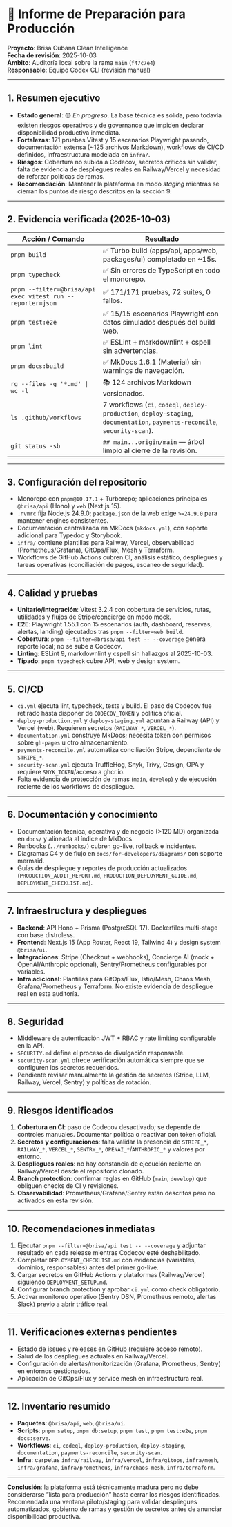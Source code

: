 # 🚦 Informe de Preparación para Producción

**Proyecto**: Brisa Cubana Clean Intelligence  
**Fecha de revisión**: 2025-10-03  
**Ámbito**: Auditoría local sobre la rama `main` (`f47c7e4`)  
**Responsable**: Equipo Codex CLI (revisión manual)

---

## 1. Resumen ejecutivo

- **Estado general**: 🟡 _En progreso_. La base técnica es sólida, pero todavía existen riesgos operativos y de governance que impiden declarar disponibilidad productiva inmediata.
- **Fortalezas**: 171 pruebas Vitest y 15 escenarios Playwright pasando, documentación extensa (~125 archivos Markdown), workflows de CI/CD definidos, infraestructura modelada en `infra/`.
- **Riesgos**: Cobertura no subida a Codecov, secretos críticos sin validar, falta de evidencia de despliegues reales en Railway/Vercel y necesidad de reforzar políticas de ramas.
- **Recomendación**: Mantener la plataforma en modo _staging_ mientras se cierran los puntos de riesgo descritos en la sección 9.

---

## 2. Evidencia verificada (2025-10-03)

| Acción / Comando                                           | Resultado                                                                                                                    |
| ---------------------------------------------------------- | ---------------------------------------------------------------------------------------------------------------------------- |
| `pnpm build`                                               | ✅ Turbo build (apps/api, apps/web, packages/ui) completado en ~15s.                                                         |
| `pnpm typecheck`                                           | ✅ Sin errores de TypeScript en todo el monorepo.                                                                            |
| `pnpm --filter=@brisa/api exec vitest run --reporter=json` | ✅ 171/171 pruebas, 72 suites, 0 fallos.                                                                                     |
| `pnpm test:e2e`                                            | ✅ 15/15 escenarios Playwright con datos simulados después del build web.                                                    |
| `pnpm lint`                                                | ✅ ESLint + markdownlint + cspell sin advertencias.                                                                          |
| `pnpm docs:build`                                          | ✅ MkDocs 1.6.1 (Material) sin warnings de navegación.                                                                       |
| `rg --files -g '*.md' \| wc -l`                            | 📚 124 archivos Markdown versionados.                                                                                        |
| `ls .github/workflows`                                     | 7 workflows (`ci`, `codeql`, `deploy-production`, `deploy-staging`, `documentation`, `payments-reconcile`, `security-scan`). |
| `git status -sb`                                           | `## main...origin/main` — árbol limpio al cierre de la revisión.                                                             |

---

## 3. Configuración del repositorio

- Monorepo con `pnpm@10.17.1` + Turborepo; aplicaciones principales `@brisa/api` (Hono) y `web` (Next.js 15).
- `.nvmrc` fija Node.js 24.9.0; `package.json` de la web exige `>=24.9.0` para mantener engines consistentes.
- Documentación centralizada en MkDocs (`mkdocs.yml`), con soporte adicional para Typedoc y Storybook.
- `infra/` contiene plantillas para Railway, Vercel, observabilidad (Prometheus/Grafana), GitOps/Flux, Mesh y Terraform.
- Workflows de GitHub Actions cubren CI, análisis estático, despliegues y tareas operativas (conciliación de pagos, escaneo de seguridad).

---

## 4. Calidad y pruebas

- **Unitario/Integración**: Vitest 3.2.4 con cobertura de servicios, rutas, utilidades y flujos de Stripe/concierge en modo mock.
- **E2E**: Playwright 1.55.1 con 15 escenarios (auth, dashboard, reservas, alertas, landing) ejecutados tras `pnpm --filter=web build`.
- **Cobertura**: `pnpm --filter=@brisa/api test -- --coverage` genera reporte local; no se sube a Codecov.
- **Linting**: ESLint 9, markdownlint y cspell sin hallazgos al 2025-10-03.
- **Tipado**: `pnpm typecheck` cubre API, web y design system.

---

## 5. CI/CD

- `ci.yml` ejecuta lint, typecheck, tests y build. El paso de Codecov fue retirado hasta disponer de `CODECOV_TOKEN` y política oficial.
- `deploy-production.yml` y `deploy-staging.yml` apuntan a Railway (API) y Vercel (web). Requieren secretos (`RAILWAY_*`, `VERCEL_*`).
- `documentation.yml` construye MkDocs; necesita token con permisos sobre `gh-pages` u otro almacenamiento.
- `payments-reconcile.yml` automatiza conciliación Stripe, dependiente de `STRIPE_*`.
- `security-scan.yml` ejecuta TruffleHog, Snyk, Trivy, Cosign, OPA y requiere `SNYK_TOKEN`/acceso a ghcr.io.
- Falta evidencia de protección de ramas (`main`, `develop`) y de ejecución reciente de los workflows de despliegue.

---

## 6. Documentación y conocimiento

- Documentación técnica, operativa y de negocio (>120 MD) organizada en `docs/` y alineada al índice de MkDocs.
- Runbooks (`../runbooks/`) cubren go-live, rollback e incidentes.
- Diagramas C4 y de flujo en `docs/for-developers/diagrams/` con soporte mermaid.
- Guías de despliegue y reportes de producción actualizados (`PRODUCTION_AUDIT_REPORT.md`, `PRODUCTION_DEPLOYMENT_GUIDE.md`, `DEPLOYMENT_CHECKLIST.md`).

---

## 7. Infraestructura y despliegues

- **Backend**: API Hono + Prisma (PostgreSQL 17). Dockerfiles multi-stage con base distroless.
- **Frontend**: Next.js 15 (App Router, React 19, Tailwind 4) y design system `@brisa/ui`.
- **Integraciones**: Stripe (Checkout + webhooks), Concierge AI (mock + OpenAI/Anthropic opcional), Sentry/Prometheus configurables por variables.
- **Infra adicional**: Plantillas para GitOps/Flux, Istio/Mesh, Chaos Mesh, Grafana/Prometheus y Terraform. No existe evidencia de despliegue real en esta auditoría.

---

## 8. Seguridad

- Middleware de autenticación JWT + RBAC y rate limiting configurable en la API.
- `SECURITY.md` define el proceso de divulgación responsable.
- `security-scan.yml` ofrece verificación automática siempre que se configuren los secretos requeridos.
- Pendiente revisar manualmente la gestión de secretos (Stripe, LLM, Railway, Vercel, Sentry) y políticas de rotación.

---

## 9. Riesgos identificados

1. **Cobertura en CI**: paso de Codecov desactivado; se depende de controles manuales. Documentar política o reactivar con token oficial.
2. **Secretos y configuraciones**: falta validar la presencia de `STRIPE_*`, `RAILWAY_*`, `VERCEL_*`, `SENTRY_*`, `OPENAI_*`/`ANTHROPIC_*` y valores por entorno.
3. **Despliegues reales**: no hay constancia de ejecución reciente en Railway/Vercel desde el repositorio clonado.
4. **Branch protection**: confirmar reglas en GitHub (`main`, `develop`) que obliguen checks de CI y revisiones.
5. **Observabilidad**: Prometheus/Grafana/Sentry están descritos pero no activados en esta revisión.

---

## 10. Recomendaciones inmediatas

1. Ejecutar `pnpm --filter=@brisa/api test -- --coverage` y adjuntar resultado en cada release mientras Codecov esté deshabilitado.
2. Completar `DEPLOYMENT_CHECKLIST.md` con evidencias (variables, dominios, responsables) antes del primer go-live.
3. Cargar secretos en GitHub Actions y plataformas (Railway/Vercel) siguiendo `DEPLOYMENT_SETUP.md`.
4. Configurar branch protection y aprobar `ci.yml` como check obligatorio.
5. Activar monitoreo operativo (Sentry DSN, Prometheus remoto, alertas Slack) previo a abrir tráfico real.

---

## 11. Verificaciones externas pendientes

- Estado de issues y releases en GitHub (requiere acceso remoto).
- Salud de los despliegues actuales en Railway/Vercel.
- Configuración de alertas/monitorización (Grafana, Prometheus, Sentry) en entornos gestionados.
- Aplicación de GitOps/Flux y service mesh en infraestructura real.

---

## 12. Inventario resumido

- **Paquetes**: `@brisa/api`, `web`, `@brisa/ui`.
- **Scripts**: `pnpm setup`, `pnpm db:setup`, `pnpm test`, `pnpm test:e2e`, `pnpm docs:serve`.
- **Workflows**: `ci`, `codeql`, `deploy-production`, `deploy-staging`, `documentation`, `payments-reconcile`, `security-scan`.
- **Infra**: carpetas `infra/railway`, `infra/vercel`, `infra/gitops`, `infra/mesh`, `infra/grafana`, `infra/prometheus`, `infra/chaos-mesh`, `infra/terraform`.

---

**Conclusión**: la plataforma está técnicamente madura pero no debe considerarse “lista para producción” hasta cerrar los riesgos identificados. Recomendada una ventana piloto/staging para validar despliegues automatizados, gobierno de ramas y gestión de secretos antes de anunciar disponibilidad productiva.
